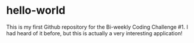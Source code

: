 # hello-world
This is my first Github repository for the Bi-weekly Coding Challenge #1. I had heard of it before, but this is actually a very interesting application!
